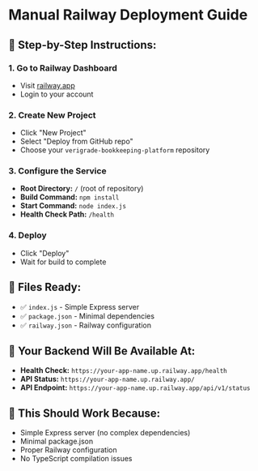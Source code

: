 # Manual Railway Deployment Guide

## 🚀 **Step-by-Step Instructions:**

### **1. Go to Railway Dashboard**
- Visit [railway.app](https://railway.app)
- Login to your account

### **2. Create New Project**
- Click "New Project"
- Select "Deploy from GitHub repo"
- Choose your `verigrade-bookkeeping-platform` repository

### **3. Configure the Service**
- **Root Directory:** `/` (root of repository)
- **Build Command:** `npm install`
- **Start Command:** `node index.js`
- **Health Check Path:** `/health`

### **4. Deploy**
- Click "Deploy"
- Wait for build to complete

## 📁 **Files Ready:**
- ✅ `index.js` - Simple Express server
- ✅ `package.json` - Minimal dependencies
- ✅ `railway.json` - Railway configuration

## 🎯 **Your Backend Will Be Available At:**
- **Health Check:** `https://your-app-name.up.railway.app/health`
- **API Status:** `https://your-app-name.up.railway.app/`
- **API Endpoint:** `https://your-app-name.up.railway.app/api/v1/status`

## 🚀 **This Should Work Because:**
- Simple Express server (no complex dependencies)
- Minimal package.json
- Proper Railway configuration
- No TypeScript compilation issues





